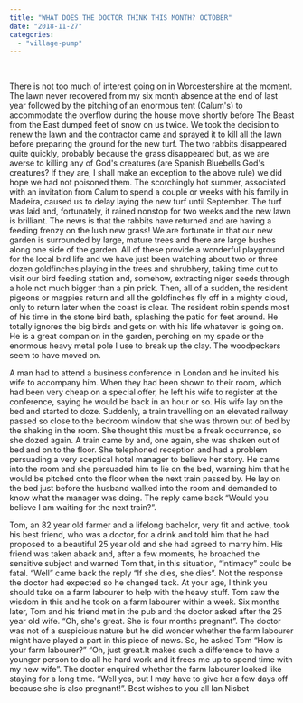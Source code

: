 ```yaml
---
title: "WHAT DOES THE DOCTOR THINK THIS MONTH? OCTOBER"
date: "2018-11-27"
categories: 
  - "village-pump"
---
```


 

There is not too much of interest going on in Worcestershire at the moment. The lawn never recovered from my six month absence at the end of last year followed by the pitching of an enormous tent (Calum's) to accommodate the overflow during the house move shortly before The Beast from the East dumped feet of snow on us twice. We took the decision to renew the lawn and the contractor came and sprayed it to kill all the lawn before preparing the ground for the new turf. The two rabbits disappeared quite quickly, probably because the grass disappeared but, as we are averse to killing any of God's creatures (are Spanish Bluebells God's creatures? If they are, I shall make an exception to the above rule) we did hope we had not poisoned them. The scorchingly hot summer, associated with an invitation from Calum to spend a couple or weeks with his family in Madeira, caused us to delay laying the new turf until September. The turf was laid and, fortunately, it rained nonstop for two weeks and the new lawn is brilliant. The news is that the rabbits have returned and are having a feeding frenzy on the lush new grass! We are fortunate in that our new garden is surrounded by large, mature trees and there are large bushes along one side of the garden. All of these provide a wonderful playground for the local bird life and we have just been watching about two or three dozen goldfinches playing in the trees and shrubbery, taking time out to visit our bird feeding station and, somehow, extracting niger seeds through a hole not much bigger than a pin prick. Then, all of a sudden, the resident pigeons or magpies return and all the goldfinches fly off in a mighty cloud, only to return later when the coast is clear. The resident robin spends most of his time in the stone bird bath, splashing the patio for feet around. He totally ignores the big birds and gets on with his life whatever is going on. He is a great companion in the garden, perching on my spade or the enormous heavy metal pole I use to break up the clay. The woodpeckers seem to have moved on.

A man had to attend a business conference in London and he invited his wife to accompany him. When they had been shown to their room, which had been very cheap on a special offer, he left his wife to register at the conference, saying he would be back in an hour or so. His wife lay on the bed and started to doze. Suddenly, a train travelling on an elevated railway passed so close to the bedroom window that she was thrown out of bed by the shaking in the room. She thought this must be a freak occurrence, so she dozed again. A train came by and, one again, she was shaken out of bed and on to the floor. She telephoned reception and had a problem persuading a very sceptical hotel manager to believe her story. He came into the room and she persuaded him to lie on the bed, warning him that he would be pitched onto the floor when the next train passed by. He lay on the bed just before the husband walked into the room and demanded to know what the manager was doing. The reply came back “Would you believe I am waiting for the next train?”.

Tom, an 82 year old farmer and a lifelong bachelor, very fit and active, took his best friend, who was a doctor, for a drink and told him that he had proposed to a beautiful 25 year old and she had agreed to marry him. His friend was taken aback and, after a few moments, he broached the sensitive subject and warned Tom that, in this situation, “intimacy” could be fatal. “Well” came back the reply “If she dies, she dies”. Not the response the doctor had expected so he changed tack. At your age, I think you should take on a farm labourer to help with the heavy stuff. Tom saw the wisdom in this and he took on a farm labourer within a week. Six months later, Tom and his friend met in the pub and the doctor asked after the 25 year old wife. “Oh, she's great. She is four months pregnant”. The doctor was not of a suspicious nature but he did wonder whether the farm labourer might have played a part in this piece of news. So, he asked Tom “How is your farm labourer?” “Oh, just great.It makes such a difference to have a younger person to do all he hard work and it frees me up to spend time with my new wife”. The doctor enquired whether the farm labourer looked like staying for a long time. “Well yes, but I may have to give her a few days off because she is also pregnant!”. Best wishes to you all Ian Nisbet
